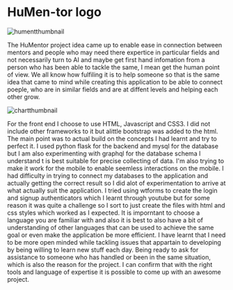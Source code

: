 # HuMen-tor logo
![humentthumbnail](https://github.com/colly-m/Youman/assets/133562789/39528d26-0ab0-4247-958d-2d6c9a47cf99)

The HuMentor project idea came up to enable ease in connection between mentors and people 
who may need there expertice in particular fields and not necessarily turn to AI and maybe 
get first hand infomation from a person who has been able to tackle the same, I mean get 
the human point of view.
We all know how fulfiling it is to help someone so that is the same idea that came to mind
while creating this application to be able to connect poeple, who are in similar fields and
are at diffent levels and helping each other grow.

![chartthumbnail](https://github.com/colly-m/Youman/assets/133562789/7d4ca2ea-fe01-4c05-83cf-f5b1358a15e3)

For the front end I choose to use HTML, Javascript and CSS3. I did not include other 
frameworks to it but alittle bootstrap was added to the html. The main point was to actual 
build on the concepts I had learnt and try to perfect it. I used python flask for the 
backend and mysql for the database but I am also experimenting with graphql for the database 
schema I understand t is best suitable for precise collecting of data. I'm also trying to
make it work for the mobile to enable seemless interactions on the mobile.
I had difficulty in trying to connect my databases to the application and actually getting 
the correct result so I did alot of experimentation to arrive at what actually suit the 
application. I tried using wtforms to create the login and signup authenticators which I 
learnt through youtube but for some reason it was quite a challenge so I sort to just create 
the files with html and css styles which worked as I expected.
It is imporntant to choose a language you are familiar with and also it is best to also 
have a bit of understanding of other languages that can be used to achieve the same goal 
or even make the application be more efficient.
I have learnt that I need to be more open minded while tackling issues that appartain to 
developing by being willing to learn new stuff each day. Being ready to ask for assistance to 
someone who has handled or been in the same situation, which is also the reason for the project.
I can confirm that with the right tools and language of expertise it is possible to come 
up with an awesome project.
